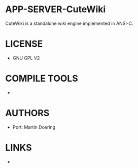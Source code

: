 APP-SERVER-CuteWiki
===================

CuteWiki is a standalone wiki engine implemented in ANSI-C.


LICENSE
===============
* GNU GPL V2

COMPILE TOOLS
===============
* 

AUTHORS
===============
* Port: Martin Doering

LINKS
===============
* 
